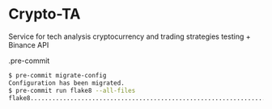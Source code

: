 # Crypto-TA
Service for tech analysis cryptocurrency and trading strategies testing + Binance API

.pre-commit
```.sh
$ pre-commit migrate-config
Configuration has been migrated.
$ pre-commit run flake8 --all-files
flake8...................................................................Passed
```

